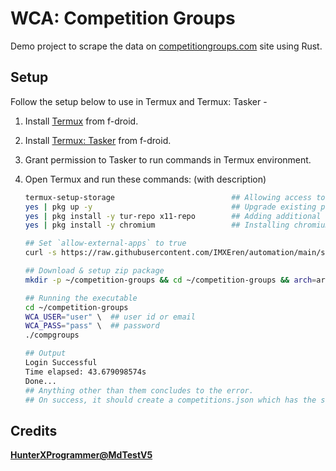 # WCA: Competition Groups

Demo project to scrape the data on [competitiongroups.com](https://www.competitiongroups.com) site using Rust.

## Setup

Follow the setup below to use in Termux and Termux: Tasker -

1. Install [Termux](https://f-droid.org/en/packages/com.termux/) from f-droid.
2. Install [Termux: Tasker](https://f-droid.org/en/packages/com.termux.tasker/) from f-droid.
3. Grant permission to Tasker to run commands in Termux environment.
4. Open Termux and run these commands: (with description)

   ```bash
   termux-setup-storage                          ## Allowing access to /storage/emulated/0 (or /sdcard)
   yes | pkg up -y                               ## Upgrade existing packages
   yes | pkg install -y tur-repo x11-repo        ## Adding additional repos to extend package list
   yes | pkg install -y chromium                 ## Installing chromium browser with chromedriver

   ## Set `allow-external-apps` to true
   curl -s https://raw.githubusercontent.com/IMXEren/automation/main/scripts/allow_external_apps.sh | bash

   ## Download & setup zip package
   mkdir -p ~/competition-groups && cd ~/competition-groups && arch=arm64 && curl -L -o "cgroups-${arch}.zip" "https://github.com/IMXEren/competition-groups/releases/download/Assets/cgroups-${arch}.zip" && unzip -o -d . cgroups-${arch}.zip && chmod 744 ./compgroups

   ## Running the executable
   cd ~/competition-groups
   WCA_USER="user" \  ## user id or email
   WCA_PASS="pass" \  ## password
   ./compgroups

   ## Output
   Login Successful
   Time elapsed: 43.679098574s
   Done...
   ## Anything other than them concludes to the error.
   ## On success, it should create a competitions.json which has the scraped data.
   ```

## Credits

**[HunterXProgrammer@MdTestV5](https://github.com/HunterXProgrammer/Tasker-MdtestV5)**
